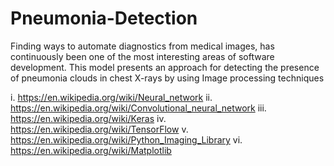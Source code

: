 # Pneumonia-Detection
Finding ways to automate diagnostics from medical images, has continuously been one of the most interesting areas of software development. This model presents an approach for detecting the presence of pneumonia clouds in chest X-rays by using Image processing techniques

i. https://en.wikipedia.org/wiki/Neural_network
ii. https://en.wikipedia.org/wiki/Convolutional_neural_network
iii. https://en.wikipedia.org/wiki/Keras
iv. https://en.wikipedia.org/wiki/TensorFlow
v. https://en.wikipedia.org/wiki/Python_Imaging_Library
vi. https://en.wikipedia.org/wiki/Matplotlib
